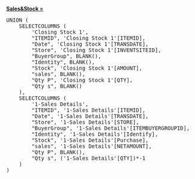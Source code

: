 <a href="red">**Sales&Stock =**</a>
<pre>
UNION (
    SELECTCOLUMNS (
        'Closing Stock 1',
        "ITEMID", 'Closing Stock 1'[ITEMID],
        "Date", 'Closing Stock 1'[TRANSDATE],
        "Store", 'Closing Stock 1'[INVENTSITEID],
        "BuyerGroup", BLANK(),
        "Identity", BLANK(),
        "Stock", 'Closing Stock 1'[AMOUNT],
        "sales", BLANK(),
        "Qty P", 'Closing Stock 1'[QTY],
        "Qty s", BLANK()
    ),
    SELECTCOLUMNS (
        '1-Sales Details',
        "ITEMID", '1-Sales Details'[ITEMID],
        "Date", '1-Sales Details'[TRANSDATE],
        "Store", '1-Sales Details'[STORE],
        "BuyerGroup", '1-Sales Details'[ITEMBUYERGROUPID],
        "Identity", '1-Sales Details'[Identify],
        "Stock", '1-Sales Details'[Purchase],
        "sales", '1-Sales Details'[NETAMOUNT],
        "Qty P", BLANK(),
        "Qty s", ('1-Sales Details'[QTY])*-1
    )
)

 
